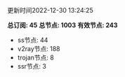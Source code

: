 更新时间2022-12-30 13:24:25

**总订阅: 45**
**总节点: 1003**
**有效节点: 243**
- ss节点: 44
- v2ray节点: 188
- trojan节点: 8
- ssr节点: 3
